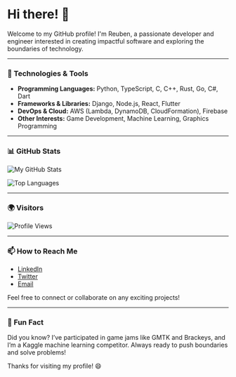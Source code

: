 # Hi there! 👋

Welcome to my GitHub profile! I'm Reuben, a passionate developer and engineer interested in creating impactful software and exploring the boundaries of technology.

---

### 🔧 Technologies & Tools

- **Programming Languages:** Python, TypeScript, C, C++, Rust, Go, C#, Dart
- **Frameworks & Libraries:** Django, Node.js, React, Flutter
- **DevOps & Cloud:** AWS (Lambda, DynamoDB, CloudFormation), Firebase
- **Other Interests:** Game Development, Machine Learning, Graphics Programming

---

### 📊 GitHub Stats

![My GitHub Stats](https://github-readme-stats.vercel.app/api?username=ReubenKabiti&show_icons=true&hide_title=true&count_private=true&theme=radical)

![Top Languages](https://github-readme-stats.vercel.app/api/top-langs/?username=ReubenKabiti&layout=compact&theme=radical&hide=html,css)

---

### 🌍 Visitors

![Profile Views](https://komarev.com/ghpvc/?username=ReubenKabiti&style=flat-square&color=brightgreen)

---

### 📫 How to Reach Me

- [LinkedIn](https://www.linkedin.com/in/reuben-kabiti-544024264/)
- [Twitter](https://x.com/reuben_1_2_3_4)
- [Email](mailto:reubenrk2@gmail.com)

Feel free to connect or collaborate on any exciting projects!

---

### 🌟 Fun Fact

Did you know? I’ve participated in game jams like GMTK and Brackeys, and I’m a Kaggle machine learning competitor. Always ready to push boundaries and solve problems!

Thanks for visiting my profile! 😄
